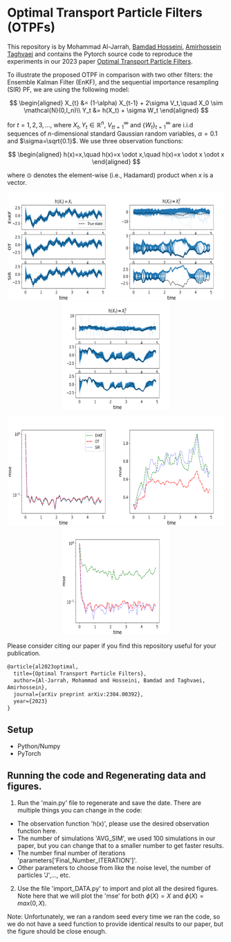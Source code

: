 # Optimal Transport Particle Filters (OTPFs)

This repository is by Mohammad Al-Jarrah, [Bamdad Hosseini](https://bamdadhosseini.org/), [Amirhossein Taghvaei](https://www.aa.washington.edu/facultyfinder/amir-taghvaei) and contains the Pytorch source code to reproduce the experiments in our 2023 paper [Optimal Transport Particle Filters](https://arxiv.org/abs/2304.00392).

To illustrate the proposed OTPF in comparison with two other filters: the Ensemble Kalman Filter (EnKF),
and the sequential importance resampling (SIR) PF, we are using the following model:

$$
\begin{aligned}
    X_{t} &= (1-\alpha) X_{t-1} + 2\sigma V_t,\quad X_0 \sim \mathcal{N}(0,I_n)\\
    Y_t &= h(X_t) + \sigma W_t
\end{aligned}
$$

for $t=1,2,3,\ldots$, where $X_t,Y_t \in \mathbb R^n,~{V_t}_{t=1}^\infty$ and $\{W_t\}_{t=1}^\infty$ are i.i.d sequences of $n$-dimensional standard Gaussian random variables, $\alpha=0.1$ and $\sigma=\sqrt{0.1}$. We use three observation functions:

$$
\begin{aligned}
    h(x)=x,\quad h(x)=x \odot x,\quad h(x)=x \odot x \odot x
\end{aligned}
$$

where $\odot$ denotes the element-wise (i.e., Hadamard) product when $x$ is a vector.

<p align="center">
<img src="/images/X.png" width="250" height="250"><img src="/images/XX.png" width="250" height="250"><img src="/images/XXX.png" width="250" height="250">
</p>
<p align="center">
<img src="/images/mse_X.png" width="250" height="250"><img src="/images/mse_XX.png" width="250" height="250"><img src="/images/mse_XXX.png" width="250" height="250">
</p>

Please consider citing our paper if you find this repository useful for your publication.

```
@article{al2023optimal,
  title={Optimal Transport Particle Filters},
  author={Al-Jarrah, Mohammad and Hosseini, Bamdad and Taghvaei, Amirhossein},
  journal={arXiv preprint arXiv:2304.00392},
  year={2023}
}
```

## Setup
* Python/Numpy
* PyTorch

## Running the code and Regenerating data and figures.
1. Run the 'main.py' file to regenerate and save the date. There are multiple things you can change in the code:
  - The observation function 'h(x)', please use the desired observation function here.
  - The number of simulations 'AVG_SIM', we used 100 simulations in our paper, but you can change that to a smaller number to get faster results.
  - The number final number of iterations 'parameters['Final_Number_ITERATION']'.
  - Other parameters to choose from like the noise level, the number of particles 'J',..., etc.
2. Use the file 'import_DATA.py' to import and plot all the desired figures. Note here that we will plot the 'mse' for both $\phi(X)=X$ and $\phi(X)=max(0,X)$.

Note: Unfortunately, we ran a random seed every time we ran the code, so we do not have a seed function to provide identical results to our paper, but the figure should be close enough.

